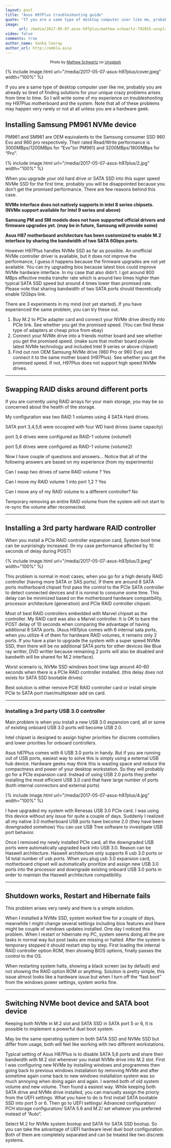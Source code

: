 ```yaml
---
layout: post
title: "Asus H97Plus troubleshooting guide"
quote: "If you are a same type of desktop computer user like me, probably you are already so tired of finding solutions for your unique crazy problems arises from time to time."
image:
      url: /media/2017-05-07-asus-h97plus/mathew-schwartz-792855-unsplash.jpg
video: false
comments: true
author_name: Sanka Cooray
author_url: http://embla.asia
---
```


<p>
	<small class="_1l8RX _1ByhS"><center>Photo by <a href="https://unsplash.com/photos/iGheu30xAi8?utm_source=unsplash&amp;utm_medium=referral&amp;utm_content=creditCopyText">Mathew Schwartz</a> on <a href="/?utm_source=unsplash&amp;utm_medium=referral&amp;utm_content=creditCopyText">Unsplash</a></center></small>
</p>

<style type="text/css">
	#post-info {
	    background-color: rgba(0,0,0,.5);
        padding: 10px;
	}
</style>

{% include image.html url="/media/2017-05-07-asus-h97plus/cover.jpeg" width="100%" %}

If you are a same type of desktop computer user like me, probably you are already so tired of finding solutions for your unique crazy problems arises from time to time. So I will write some of my experience on troubleshooting my H97Plus motherboard and the system. Note that all of these problems may happen very rarely or not at all unless you are a hardware geek.

## Installing Samsung PM961 NVMe device

PM961 and SM961 are OEM equivalents to the Samsung consumer SSD 960 Evo and 960 pro respectively. Their rated Read/Write performance is 3000MBps/1200MBps for “Evo”(or PM961) and 3200MBps/1800MBps for “Pro”.

{% include image.html url="/media/2017-05-07-asus-h97plus/2.jpg" width="100%" %}

When you upgrade your old hard drive or SATA SSD into this super speed NVMe SSD for the first time, probably you will be disappointed because you don’t get the promised performance. There are few reasons behind this case.

**NVMe interface does not natively supports in intel 8 series chipsets. (NVMe support available for Intel 9 series and above)**

**Samsung PM and SM models does not have supported official drivers and firmware upgrades yet. (may be in future, Samsung will provide some)**

**Asus H87 motherboard architecture has been customized to enable M.2 interface by sharing the bandwidth of two SATA 6Gbps ports.**

However H97Plus handles NVMe SSD as far as possible. An unofficial NVMe controller driver is available, but it does not improve the performance, I guess it happens because the firmware upgrades are not yet available. You can try upgrading bios because latest bios could improve NVMe hardware interface. In my case that also didn’t. I got around 800 MBps effective media transfer rate which is around two times higher than typical SATA SSD speed but around 4 times lower than promised rate. Please note that sharing bandwidth of two SATA ports should theoretically enable 12Gbps link.

There are 3 experiments in my mind (not yet started). If you have experienced the same problem, you can try these out.

1. Buy M.2 to PCIe adapter card and connect your NVMe drive directly into PCIe link. See whether you get the promised speed. (You can find these type of adapters at cheap price from ebay)
1. Connect your NVMe drive into a friends mother board and see whether you get the promised speed. (make sure that mother board provide latest NVMe technology and included Intel 9 series or above chipset)
1. Find out non OEM Samsung NVMe drive (960 Pro or 960 Evo) and connect it to the same mother board (H97Plus). See whether you get the promised speed. If not, H97Plus does not support high speed NVMe drives.

---

## Swapping RAID disks around different ports

If you are currently using RAID arrays for your main storage, you may be so concerned about the health of the storage.

My configuration was two RAID 1 volumes using 4 SATA Hard drives.

SATA port 3,4,5,6 were occupied with four WD hard drives (same capacity)

port 3,4 drives were configured as RAID-1 volume (volume1)

port 5,6 drives were configured as RAID-1 volume (volume2)

Now I have couple of questions and answers… Notice that all of the following answers are based on my experience (from my experiments)

Can I swap two drives of same RAID volume ? Yes

Can I move my RAID volume 1 into port 1,2 ? Yes

Can I move any of my RAID volume to a different controller? No

Temporary removing an entire RAID volume from the system will not start to re-sync the volume after reconnected.

---

## Installing a 3rd party hardware RAID controller

When you install a PCIe RAID controller expansion card, System boot time can be surprisingly increased. (In my case performance affected by 10 seconds of delay during POST)

{% include image.html url="/media/2017-05-07-asus-h97plus/3.jpeg" width="100%" %}

This problem is normal in most cases, when you go for a high density RAID controller (having more SATA or SAS ports). If there are around 8 SATA ports motherboard chipset first pass the control to the PCIe SATA controller to detect connected devices and it is normal to consume some time. This delay can be minimized based on the motherboard hardware compatibility, processor architecture (generation) and PCIe RAID controller chipset.

Most of best RAID controllers embedded with Marvel chipset as the controller. My RAID card was also a Marvel controller. It is OK to bare the POST delay of 10 seconds when comparing the advantage of having additional 8 SATA ports. (Asus H97plus comes with 6 internal sata ports, when you utilize 4 of them for hardware RAID volumes, it remains only 2 ports. If you have a plan to upgrade the system with a super speed NVMe SSD, then there will be no additional SATA ports for other devices like Blue ray writter, DVD writter because remaining 2 ports will also be disabled and bandwith will be shared for M.2 interface).

Worst scenario is, NVMe SSD windows boot time lags around 40–60 seconds when there is a PCIe RAID controller installed. (this delay does not exists for SATA SSD bootable drives)

Best solution is either remove PCIE RAID controller card or install simple PCIe to SATA port riser/multiplexer add on card.

---

### Installing a 3rd party USB 3.0 controller

Main problem is when you install a new USB 3.0 expansion card, all or some of existing onboard USB 3.0 ports will become USB 2.0.

Intel chipset is designed to assign higher priorities for discrete controllers and lower priorities for onboard controllers.

Asus h87Plus comes with 6 USB 3.0 ports in handy. But if you are running out of USB ports, easiest way to solve this is simply using a external USB hub device. Hardware geeks may think this is wasting space and reduce the compactness and power of your desktop workstation. So they will probably go for a PCIe expansion card. Instead of using USB 2.0 ports they prefer installing the most efficient USB 3.0 card that have large number of ports (both internal connectors and external ports)

{% include image.html url="/media/2017-05-07-asus-h97plus/4.jpg" width="100%" %}

I have upgraded my system with Renesas USB 3.0 PCIe card. I was using this device without any issue for quite a couple of days. Suddenly I realized all my native 3.0 motherboard USB ports have become 2.0 (they have been downgraded somehow) You can use USB Tree software to investigate USB port behavior.

Once I removed my newly installed PCIe card, all the downgraded USB ports were automatically upgraded back into USB 3.0. Reason can be Haswell architecture. Haswell architecture only supports 6 usb 3.0 ports or 14 total number of usb ports. When you plug usb 3.0 expansion card, motherboard chipset will automatically prioritize and assign new USB 3.0 ports into the processor and downgrade existing onboard USB 3.0 ports in order to maintain the Haswell architecture compatibility.

---

## Shutdown works, Restart and Hibernate fails

This problem arises very rarely and there is a simple solution.

When I installed a NVMe SSD, system worked fine for a couple of days, meanwhile I might change several settings including bios features and there might be couple of windows updates installed. One day I noticed this problem. When I restart or hibernate my PC, system seems doing all the pre tasks in normal way but post tasks are missing or halted. After the system is temporary stopped it should restart step by step. First loading the internal RAID controller option ROM, then showing BIOS options, finally passes the control to the OS.

When restarting system halts, showing a black screen (as by default) and not showing the RAID option ROM or anything. Solution is pretty simple, this issue almost looks like a hardware issue but when I turn off the “fast boot” from the windows power settings, system works fine.

---

## Switching NVMe boot device and SATA boot device

Keeping both NVMe in M.2 slot and SATA SSD in SATA port 5 or 6, It is possible to implement a powerful duel boot system.

May be the same operating system in both SATA SSD and NVMe SSD but differ from usage, both will feel like working with two different workstations.

Typical setting of Asus H87Plus is to disable SATA 5,6 ports and share their bandwidth with M.2 slot whenever you install NVMe drive into M.2 slot. First I was configuring new NVMe by installing windows and programmes then going back to previous windows installation by removing NVMe and after sometime again come back to new windows installation system was so much annoying when doing again and again. I wanted both of old system volume and new volume. Then found a easiest way. While keeping both SATA drive and NVMe drive installed, you can manually assign the prioriy from the UEFI settings. What you have to do is first install SATA bootable SSD into port 5 or 6. Then go to UEFI settings/ Advanced configuration/ PCH storage configuration/ SATA 5.6 and M.2/ set whatever you preferred instead of “Auto”.

Select M.2 for NVMe system bootup and SATA for SATA SSD bootup. So you can take the advantage of UEFI hardware level duel boot configuration. Both of them are completely separated and can be treated like two discrete systems.

